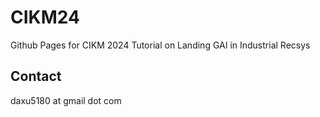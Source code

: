 # CIKM24
Github Pages for CIKM 2024 Tutorial on Landing GAI in Industrial Recsys

## Contact
daxu5180 at gmail dot com
